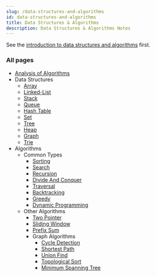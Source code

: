 ```yaml
---
slug: /data-structures-and-algorithms
id: data-structures-and-algorithms
title: Data Structures & Algorithms
description: Data Structures & Algorithms Notes
---
```


See the [introduction to data structures and algorithms](/computer-and-programming-fundamentals/data-structures-and-algorithms) first.

### All pages

- [Analysis of Algorithms](data-structures-and-algorithms/analysis-of-algorithms)
- Data Structures
  - [Array](data-structures-and-algorithms/array)
  - [Linked-List](data-structures-and-algorithms/linked-list)
  - [Stack](data-structures-and-algorithms/stack)
  - [Queue](data-structures-and-algorithms/queue)
  - [Hash Table](data-structures-and-algorithms/hash-table)
  - [Set](data-structures-and-algorithms/set)
  - [Tree](data-structures-and-algorithms/tree)
  - [Heap](data-structures-and-algorithms/heap)
  - [Graph](data-structures-and-algorithms/graph)
  - [Trie](data-structures-and-algorithms/trie)
- Algorithms
  - Common Types
    - [Sorting](data-structures-and-algorithms/sorting)
    - [Search](data-structures-and-algorithms/search)
    - [Recursion](data-structures-and-algorithms/recursion)
    - [Divide And Conquer](data-structures-and-algorithms/divide-and-conquer)
    - [Traversal](data-structures-and-algorithms/traversal)
    - [Backtracking](data-structures-and-algorithms/backtracking)
    - [Greedy](data-structures-and-algorithms/greedy)
    - [Dynamic Programming](data-structures-and-algorithms/dynamic-programming)
  - Other Algorithms
    - [Two Pointer](data-structures-and-algorithms/two-pointer)
    - [Sliding Window](data-structures-and-algorithms/sliding-window)
    - [Prefix Sum](data-structures-and-algorithms/prefix-sum)
    - Graph Algorithms
      - [Cycle Detection](data-structures-and-algorithms/cycle-detection)
      - [Shortest Path](data-structures-and-algorithms/shortest-path)
      - [Union Find](data-structures-and-algorithms/union-find)
      - [Topological Sort](data-structures-and-algorithms/topological-sort)
      - [Minimum Spanning Tree](data-structures-and-algorithms/minimum-spanning-tree)
